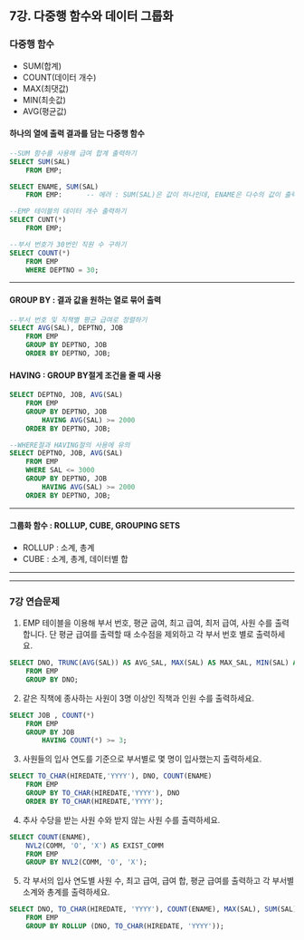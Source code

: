 ## 7강. 다중행 함수와 데이터 그룹화

### 다중행 함수
- SUM(합계)
- COUNT(데이터 개수)
- MAX(최댓값)
- MIN(최솟값)
- AVG(평균값)

#### 하나의 열에 출력 결과를 담는 다중행 함수
```SQL
--SUM 함수를 사용해 급여 합계 출력하기
SELECT SUM(SAL)
    FROM EMP;

SELECT ENAME, SUM(SAL)
    FROM EMP:      -- 에러 : SUM(SAL)은 값이 하나인데, ENAME은 다수의 값이 출력됨
```

```SQL
--EMP 테이블의 데이터 개수 출력하기
SELECT CUNT(*)
    FROM EMP;

--부서 번호가 30번인 직원 수 구하기
SELECT COUNT(*)
    FROM EMP
    WHERE DEPTNO = 30;
```

***

#### GROUP BY : 결과 값을 원하는 열로 묶어 출력
```SQL
--부서 번호 및 직책별 평균 급여로 정렬하기
SELECT AVG(SAL), DEPTNO, JOB
    FROM EMP
    GROUP BY DEPTNO, JOB
    ORDER BY DEPTNO, JOB;
```

#### HAVING : GROUP BY절게 조건을 줄 때 사용
```SQL
SELECT DEPTNO, JOB, AVG(SAL)
    FROM EMP
    GROUP BY DEPTNO, JOB
        HAVING AVG(SAL) >= 2000
    ORDER BY DEPTNO, JOB;

--WHERE절과 HAVING절의 사용에 유의
SELECT DEPTNO, JOB, AVG(SAL)
    FROM EMP
    WHERE SAL <= 3000
    GROUP BY DEPTNO, JOB
        HAVING AVG(SAL) >= 2000
    ORDER BY DEPTNO, JOB;
```

***

#### 그룹화 함수 : ROLLUP, CUBE, GROUPING SETS 

- ROLLUP : 소계, 총계
- CUBE : 소계, 총계, 데이터별 합

***
***

### 7강 연습문제

1. EMP 테이블을 이용해 부서 번호, 평균 굽여, 최고 급여, 최저 급여, 사원 수를 출력합니다. 단 평균 급여를 출력할 때 소수점을 제외하고 각 부서 번호 별로 출력하세요.
```SQL
SELECT DNO, TRUNC(AVG(SAL)) AS AVG_SAL, MAX(SAL) AS MAX_SAL, MIN(SAL) AS MIN_SAL, COUNT(ENAME) AS CNT
    FROM EMP
    GROUP BY DNO;
```

2. 같은 직책에 종사하는 사원이 3명 이상인 직책과 인원 수를 출력하세요.
```SQL
SELECT JOB , COUNT(*)
    FROM EMP
    GROUP BY JOB
        HAVING COUNT(*) >= 3;
```

3. 사원들의 입사 연도를 기준으로 부서별로 몇 명이 입사했는지 출력하세요.
```SQL
SELECT TO_CHAR(HIREDATE,'YYYY'), DNO, COUNT(ENAME)
    FROM EMP
    GROUP BY TO_CHAR(HIREDATE,'YYYY'), DNO
    ORDER BY TO_CHAR(HIREDATE,'YYYY');
```

4. 추사 수당을 받는 사원 수와 받지 않는 사원 수를 출력하세요.
```SQL
SELECT COUNT(ENAME),
    NVL2(COMM, 'O', 'X') AS EXIST_COMM
    FROM EMP
    GROUP BY NVL2(COMM, 'O', 'X');
```

5. 각 부서의 입사 연도별 사원 수, 최고 급여, 급여 합, 평균 급여를 출력하고 각 부서별 소계와 총계를 출력하세요.
```SQL
SELECT DNO, TO_CHAR(HIREDATE, 'YYYY'), COUNT(ENAME), MAX(SAL), SUM(SAL), AVG(SAL)
    FROM EMP
    GROUP BY ROLLUP (DNO, TO_CHAR(HIREDATE, 'YYYY'));
```    
